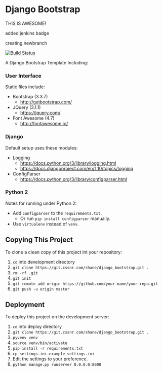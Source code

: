 # Django Bootstrap

THIS IS AWESOME!

added jenkins badge

creating newbranch

[![Build Status](https://jenkins.cssnr.com/buildStatus/icon?job=CI-smashedr-test3)](https://jenkins.cssnr.com/job/CI-smashedr-test3)

A Django Bootstrap Template Including:

### User Interface

Static files include:

- Bootstrap (3.3.7)
    - http://getbootstrap.com/
- JQuery (3.1.1)
    - https://jquery.com/
- Font Awesome (4.7)
    - http://fontawesome.io/

### Django

Default setup uses these modules:

- Logging
    - https://docs.python.org/3/library/logging.html
    - https://docs.djangoproject.com/en/1.10/topics/logging
- ConfigParser
    - https://docs.python.org/3/library/configparser.html

### Python 2

Notes for running under Python 2:

- Add `configparser` to the `requirements.txt`.
    - Or run `pip install configparser` manually.
- Use `virtualenv` instead of `venv`.

## Copying This Project

To clone a clean copy of this project int your repository:

1. `cd` into development directory
2. `git clone https://git.cssnr.com/shane/django_bootstrap.git .`
3. `rm -rf .git`
4. `git init`
5. `git remote add origin https://github.com/your-name/your-repo.git`
6. `git push -u origin master`

## Deployment

To deploy this project on the development server:

1. `cd` into deploy directory
2. `git clone https://git.cssnr.com/shane/django_bootstrap.git .`
3. `pyvenv venv`
4. `source venv/bin/activate`
5. `pip install -r requirements.txt`
6. `cp settings.ini.example settings.ini`
7. Edit the settings to your preference.
8. `python manage.py runserver 0.0.0.0:8000`
